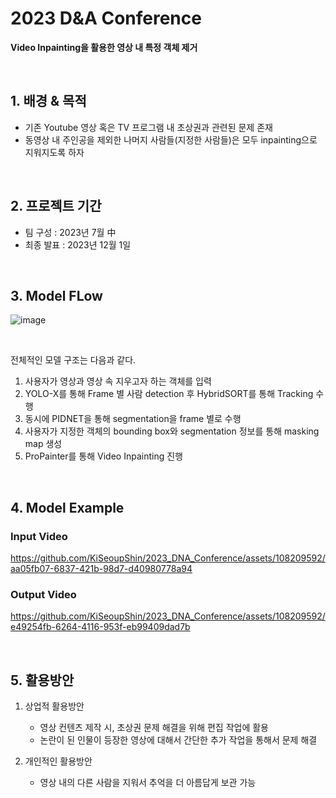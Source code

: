 # 2023 D&A Conference
**Video Inpainting을 활용한 영상 내 특정 객체 제거**

<br/>

## 1. 배경 & 목적
 
- 기존 Youtube 영상 혹은 TV 프로그램 내 초상권과 관련된 문제 존재
- 동영상 내 주인공을 제외한 나머지 사람들(지정한 사람들)은 모두 inpainting으로 지워지도록 하자

<br/>

## 2. 프로젝트 기간

- 팀 구성 : 2023년 7월 中
- 최종 발표 : 2023년 12월 1일

<br/>

## 3. Model FLow

![image](https://github.com/KiSeoupShin/2023_DNA_Conference/assets/108209592/e4def063-8139-442e-82ca-f89ade17cfb6)


<br/>

전체적인 모델 구조는 다음과 같다.
1. 사용자가 영상과 영상 속 지우고자 하는 객체를 입력
2. YOLO-X를 통해 Frame 별 사람 detection 후 HybridSORT를 통해 Tracking 수행
3. 동시에 PIDNET을 통해 segmentation을 frame 별로 수행
4. 사용자가 지정한 객체의 bounding box와 segmentation 정보를 통해 masking map 생성
5. ProPainter를 통해 Video Inpainting 진행

<br/>

## 4. Model Example

### Input Video
https://github.com/KiSeoupShin/2023_DNA_Conference/assets/108209592/aa05fb07-6837-421b-98d7-d40980778a94

### Output Video
https://github.com/KiSeoupShin/2023_DNA_Conference/assets/108209592/e49254fb-6264-4116-953f-eb99409dad7b


<br/>

## 5. 활용방안
1. 상업적 활용방안
   - 영상 컨텐츠 제작 시, 초상권 문제 해결을 위해 편집 작업에 활용
   - 논란이 된 인물이 등장한 영상에 대해서 간단한 추가 작업을 통해서 문제 해결

2. 개인적인 활용방안
   - 영상 내의 다른 사람을 지워서 추억을 더 아름답게 보관 가능
